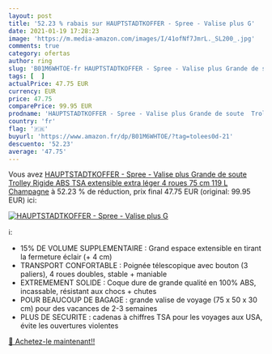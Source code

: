 ```yaml
---
layout: post
title: '52.23 % rabais sur HAUPTSTADTKOFFER - Spree - Valise plus G'
date: 2021-01-19 17:28:23
image: 'https://m.media-amazon.com/images/I/41ofNf7JmrL._SL200_.jpg'
comments: true
category: ofertas
author: ring
slug: 'B01M6WHTOE-fr HAUPTSTADTKOFFER - Spree - Valise plus Grande de soute...'
tags: [  ]
actualPrice: 47.75 EUR
currency: EUR
price: 47.75
comparePrice: 99.95 EUR
prodname: 'HAUPTSTADTKOFFER - Spree - Valise plus Grande de soute  Trolley Rigide ABS  TSA  extensible  extra léger  4 roues  75 cm  119 L  Champagne'
country: 'fr'
flag: '🇫🇷'
buyurl: 'https://www.amazon.fr/dp/B01M6WHTOE/?tag=tolees0d-21'
descuento: '52.23'
average: '47.75'
---
```


Vous avez [HAUPTSTADTKOFFER - Spree - Valise plus Grande de soute  Trolley Rigide ABS  TSA  extensible  extra léger  4 roues  75 cm  119 L  Champagne](https://www.amazon.fr/dp/B01M6WHTOE/?tag=tolees0d-21)  à  52.23 % de réduction, prix final  47.75 EUR (original: 99.95 EUR) ici:

[![HAUPTSTADTKOFFER - Spree - Valise plus G](https://m.media-amazon.com/images/I/41ofNf7JmrL._SL200_.jpg)](https://www.amazon.fr/dp/B01M6WHTOE/?tag=tolees0d-21)

ℹ️:

- 15% DE VOLUME SUPPLEMENTAIRE : Grand espace extensible en tirant la fermeture éclair (+ 4 cm)
- TRANSPORT CONFORTABLE : Poignée télescopique avec bouton (3 paliers), 4 roues doubles, stable + maniable
- EXTREMEMENT SOLIDE : Coque dure de grande qualité en 100% ABS, incassable, résistant aux chocs + chutes
- POUR BEAUCOUP DE BAGAGE : grande valise de voyage (75 x 50 x 30 cm) pour des vacances de 2-3 semaines
- PLUS DE SECURITE : cadenas à chiffres TSA pour les voyages aux USA, évite les ouvertures violentes

[🛒 Achetez-le maintenant!!](https://www.amazon.fr/dp/B01M6WHTOE/?tag=tolees0d-21)
